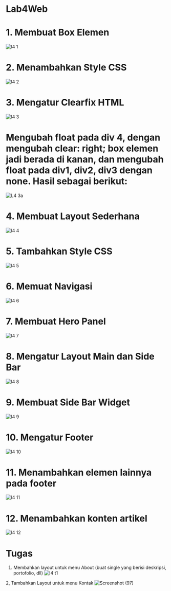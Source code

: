 # Lab4Web

# 1. Membuat Box Elemen
![l4 1](https://github.com/user-attachments/assets/e924cd50-186e-4dde-a59e-d704d353a223)

# 2. Menambahkan Style CSS
![l4 2](https://github.com/user-attachments/assets/8b98cd41-b245-4f9d-bc7b-c21421dfd027)

# 3. Mengatur Clearfix HTML
![l4 3](https://github.com/user-attachments/assets/e8463a79-6b2e-4f8a-a4a7-c7065bdaa005)

# Mengubah float pada div 4, dengan mengubah clear: right; box elemen jadi berada di kanan, dan mengubah float pada div1, div2, div3 dengan none. Hasil sebagai berikut:
![L4 3a](https://github.com/user-attachments/assets/3f0260dc-259a-4f6a-a92d-381b740b9e0a)

# 4. Membuat Layout Sederhana
![l4 4](https://github.com/user-attachments/assets/992d6a17-6331-4f7c-89f7-fb038ec39d63)

# 5. Tambahkan Style CSS
![l4 5](https://github.com/user-attachments/assets/df1cf407-64a6-4a47-8b87-7dcbb96c505e)

# 6. Memuat Navigasi
![l4 6](https://github.com/user-attachments/assets/dee1179d-44e8-4812-b932-53450361dcbb)

# 7. Membuat Hero Panel
![l4 7](https://github.com/user-attachments/assets/3b877d88-5d89-4e8c-ac1d-9f363238a84f)

# 8. Mengatur Layout Main dan Side Bar
![l4 8](https://github.com/user-attachments/assets/7f374ce9-efbe-430d-96e5-d32ba5061a7e)

# 9. Membuat Side Bar Widget
![l4 9](https://github.com/user-attachments/assets/b396eeae-a4a0-4b73-a0a5-9f5089b6f2ad)

# 10. Mengatur Footer
![l4 10](https://github.com/user-attachments/assets/7f0afa1d-a243-4347-a27f-beac51002bd8)

# 11. Menambahkan elemen lainnya pada footer
![l4 11](https://github.com/user-attachments/assets/ce2ff266-750f-42da-b7c9-79bb3c1abf1a)

# 12. Menambahkan konten artikel
![l4 12](https://github.com/user-attachments/assets/3780a688-91d3-42eb-a4ed-8fca4194e2c6)


# Tugas

1. Membahkan layout untuk menu About (buat single yang berisi deskripsi, portofolio, dll)
![l4 t1](https://github.com/user-attachments/assets/7b667e2a-9473-489b-9a3e-566f2b33fca5)

2, Tambahkan Layout untuk menu Kontak
![Screenshot (97)](https://github.com/user-attachments/assets/9137765f-535b-4b00-87ab-4756f20fec47)
 
